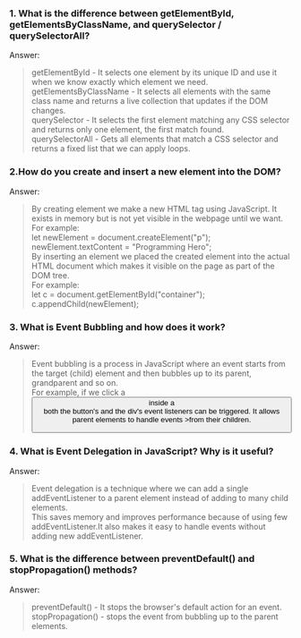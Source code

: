 ### 1. What is the difference between getElementById, getElementsByClassName, and querySelector / querySelectorAll?  
Answer:  
>getElementById - It selects one element by its unique ID and use it when we know exactly which element we need.  
>getElementsByClassName - It selects all elements with the same class name and returns a live collection that updates if the DOM changes.  
>querySelector - It selects the first element matching any CSS selector and returns only one element, the first match found.  
>querySelectorAll - Gets all elements that match a CSS selector and returns a fixed list that we can apply loops.   

### 2.How do you create and insert a new element into the DOM?  
Answer:  
>By creating element we make a new HTML tag using JavaScript. It exists in memory but is not yet visible in the webpage until we want.  
>For example:  
>let newElement = document.createElement("p");  
>newElement.textContent = "Programming Hero";  
>By inserting an element we placed the created element into the actual HTML document which makes it visible on the page as part of the DOM tree.  
>For example:  
>let c = document.getElementById("container");  
>c.appendChild(newElement);   

### 3. What is Event Bubbling and how does it work?  
Answer:  
>Event bubbling is a process in JavaScript where an event starts from the target (child) element and then bubbles up to its parent, grandparent and so on.  
>For example, if we click a <button> inside a <div> both the button's and the div's event listeners can be triggered. It allows parent elements to handle events >from their children.   

### 4. What is Event Delegation in JavaScript? Why is it useful?  
Answer:  
>Event delegation is a technique where we can add a single addEventListener to a parent element instead of adding to many child elements.  
>This saves memory and improves performance because of using few addEventListener.It also makes it easy to handle events without adding new addEventListener.   
### 5. What is the difference between preventDefault() and stopPropagation() methods?  
Answer:  
>preventDefault() - It stops the browser's default action for an event.  
>stopPropagation() - stops the event from bubbling up to the parent elements.

